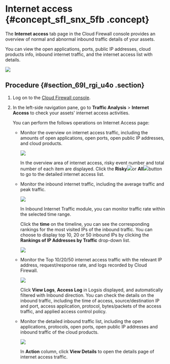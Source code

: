 # Internet access {#concept_sfl_snx_5fb .concept}

The **Internet access** tab page in the Cloud Firewall console provides an overview of normal and abnormal inbound traffic details of your assets.

You can view the open applications, ports, public IP addresses, cloud products info, inbound internet traffic, and the internet access list with details.

![](http://static-aliyun-doc.oss-cn-hangzhou.aliyuncs.com/assets/img/64125/155645514845775_en-US.png)

## Procedure {#section_69l_rgi_u4o .section}

1.  Log on to the [Cloud Firewall console](https://yundun.console.aliyun.com/?p=cfwnext#/overview).
2.  In the left-side navigation pane, go to **Traffic Analysis** \> **Internet Access** to check your assets' internet access activities.

    You can perform the follows operations on Internet Access page:

    -   Monitor the overview on internet access traffic, including the amounts of open applications, open ports, open public IP addresses, and cloud products.

        ![](http://static-aliyun-doc.oss-cn-hangzhou.aliyuncs.com/assets/img/64125/155645514845791_en-US.png)

        In the overview area of internet access, risky event number and total number of each item are displayed. Click the **Risky**![](http://static-aliyun-doc.oss-cn-hangzhou.aliyuncs.com/assets/img/64125/155645514845792_en-US.png)or **All**![](http://static-aliyun-doc.oss-cn-hangzhou.aliyuncs.com/assets/img/64125/155645515145793_en-US.png)button to go to the detailed internet access list.

    -   Monitor the inbound internet traffic, including the average traffic and peak traffic.

        ![](http://static-aliyun-doc.oss-cn-hangzhou.aliyuncs.com/assets/img/64125/155645515145799_en-US.png)

        In Inbound Internet Traffic module, you can monitor traffic rate within the selected time range.

        Click the **time** on the timeline, you can see the corresponding rankings for the most visited IPs of the inbound traffic. You can choose to display top 10, 20 or 50 inbound IPs by clicking the **Rankings of IP Addresses by Traffic** drop-down list.

        ![](http://static-aliyun-doc.oss-cn-hangzhou.aliyuncs.com/assets/img/64125/155645515145800_en-US.png)

    -   Monitor the Top 10/20/50 internet access traffic with the relevant IP address, request/response rate, and logs recorded by Cloud Firewall.

        ![](http://static-aliyun-doc.oss-cn-hangzhou.aliyuncs.com/assets/img/64125/155645515145817_en-US.png)

        Click **View Logs**, **Access Log** in Logsis displayed, and automatically filtered with Inbound direction. You can check the details on the inbound traffic, including the time of access, source/destination IP and port, access application, protocol, bytes/packets of the access traffic, and applied access control policy.

    -   Monitor the detailed inbound traffic list, including the open applications, protocols, open ports, open public IP addresses and inbound traffic of the cloud products.

        ![](http://static-aliyun-doc.oss-cn-hangzhou.aliyuncs.com/assets/img/64125/155645515145820_en-US.png)

        In **Action** column, click **View Details** to open the details page of internet access traffic.



